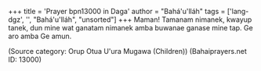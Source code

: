 +++
title = 'Prayer bpn13000 in Daga'
author = "Bahá'u'lláh"
tags = ['lang-dgz', '', "Bahá'u'lláh", "unsorted"]
+++
Maman!  Tamanam nimanek, kwayup tanek, dun mine wat ganatam nimanek amba buwanae ganase mine tap.  Ge aro amba Ge amun.

(Source category: Orup Otua U'ura Mugawa  (Children))
(Bahaiprayers.net ID: 13000)
